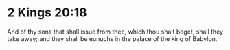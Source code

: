 # 2 Kings 20:18

And of thy sons that shall issue from thee, which thou shalt beget, shall they take away; and they shall be eunuchs in the palace of the king of Babylon.